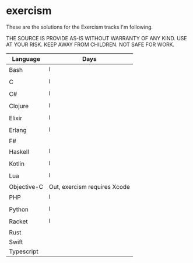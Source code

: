 # exercism

These are the solutions for the Exercism tracks I'm following.

THE SOURCE IS PROVIDE AS-IS WITHOUT WARRANTY OF ANY KIND. USE AT YOUR RISK. KEEP AWAY FROM CHILDREN. NOT SAFE FOR WORK.

| Language    | Days |
| ----------- | ---- |
| Bash        | 𝍩    |
| C           | 𝍩    |
| C#          | 𝍩    |
| Clojure     | 𝍩    |
| Elixir      | 𝍩    |
| Erlang      | 𝍩    |
| F#          |      |
| Haskell     | 𝍩    |
| Kotlin      | 𝍩    |
| Lua         | 𝍩    |
| Objective-C | Out, exercism requires Xcode |
| PHP         | 𝍩    |
| Python      | 𝍩    |
| Racket      | 𝍩    |
| Rust        |      |
| Swift       |      |
| Typescript  |      |
